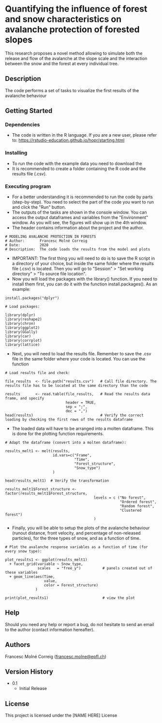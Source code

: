 # Quantifying the influence of forest and snow characteristics on avalanche protection of forested slopes

This research proposes a novel method allowing to simulate both the release and flow of the avalanche at the slope scale and the interaction between the snow and the forest at every individual tree.

## Description

The code performs a set of tasks to visualize the first results of the avalanche behaviour

## Getting Started

### Dependencies

* The code is written in the R language. If you are a new user, please refer to: https://rstudio-education.github.io/hopr/starting.html

### Installing

* To run the code with the example data you need to download the
* It is recommended to create a folder containing the R code and the results file (.csv).

### Executing program

* For a better understanding it is recommended to run the code by parts (step-by-step). You need to select the part of the code you want to run and click the "Run" button.
* The outputs of the tasks are shown in the console window. You can access the output dataframes and variables from the "Environment" window. As you will see, the figures will show up in the 4th window.
* The header contains information about the project and the author.
```
# MODELING AVALANCHE PROTECTION IN FORESTS
# Author:       Francesc Molné Correig
# Date:         2020
# Description:  The code loads the results from the model and plots
```
* IMPORTANT: The first thing you will need to do is to save the R script in a directory of your choice, but inside the same folder where the results file (.csv) is located. Then you will go to "Session" > "Set working directory" > "To source file location".
* Now you will load the packages with the library() function. If you need to install them first, you can do it with the function install.packages(). As an example:
```
install.packages("dplyr")
```

```
# Load packages:

library(dplyr)
library(reshape2)
library(chron)
library(ggplot2)
library(GGally)
library(car)
library(corrplot)
library(lattice)
```
* Next, you will need to load the results file. Remember to save the .csv file in the same folder where your code is located. You can use the function

```
# Load results file and check:

file_results  <- file.path("results.csv")   # Call file directory. The results file has to be located at the same directory than the code

results       <- read.table(file_results,   # Read the results data frame, and specify 
                            header = TRUE, 
                            sep = ";", 
                            dec = ",")
head(results)                               # Verify the correct loading by checking the first rows of the results dataframe
```
* The loaded data will have to be arranged into a molten dataframe. This is done for the plotting function requirements. 

```
# Adapt the dataframe (convert into a molten dataframe):

results_melt1 <- melt(results, 
                      id.vars=c("Frame", 
                                "Time", 
                                "Forest_structure", 
                                "Snow_type")
                      )

head(results_melt1)  # Verify the transformation

results_melt1$Forest_structure <- factor(results_melt1$Forest_structure, 
                                         levels = c ("No forest", 
                                                     "Ordered forest", 
                                                     "Random forest", 
                                                     "Clustered forest")
                                         )
```
* Finally, you will be able to setup the plots of the avalanche behaviour (runout distance, front velocity, and percentage of non-released particles), for the three types of snow, and as a function of time.

```
# Plot the avalanche response variables as a function of time (for every snow type):

plot_results1 <- ggplot(results_melt1)     
  + facet_grid(variable ~ Snow_type, 
               scales   = "free_y")          # panels created out of these variables
  + geom_line(aes(Time, 
                  value, 
                  color = Forest_structure)
              )     

print(plot_results1)                         # view the plot
```
## Help

Should you need any help or report a bug, do not hesitate to send an email to the author (contact information hereafter).

## Authors

Francesc Molné Correig (francesc.molne@epfl.ch)

## Version History

* 0.1
    * Initial Release

## License

This project is licensed under the [NAME HERE] License
